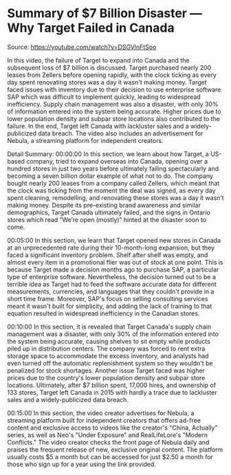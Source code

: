 # Summary of $7 Billion Disaster — Why Target Failed in Canada

Source: https://youtube.com/watch?v=DSGVlnFtSoo

In this video, the failure of Target to expand into Canada and the subsequent loss of $7 billion is discussed. Target purchased nearly 200 leases from Zellers before opening rapidly, with the clock ticking as every day spent renovating stores was a day it wasn't making money. Target faced issues with inventory due to their decision to use enterprise software SAP which was difficult to implement quickly, leading to widespread inefficiency. Supply chain management was also a disaster, with only 30% of information entered into the system being accurate. Higher prices due to lower population density and subpar store locations also contributed to the failure. In the end, Target left Canada with lackluster sales and a widely-publicized data breach. The video also includes an advertisement for Nebula, a streaming platform for independent creators.

Detail Summary: 
00:00:00
In this section, we learn about how Target, a US-based company, tried to expand overseas into Canada, opening over a hundred stores in just two years before ultimately failing spectacularly and becoming a seven billion dollar example of what not to do. The company bought nearly 200 leases from a company called Zellers, which meant that the clock was ticking from the moment the deal was signed, as every day spent cleaning, remodelling, and renovating these stores was a day it wasn’t making money. Despite its pre-existing brand awareness and similar demographics, Target Canada ultimately failed, and the signs in Ontario stores which read “We’re open (mostly)” hinted at the disaster soon to come.

00:05:00
In this section, we learn that Target opened new stores in Canada at an unprecedented rate during their 10-month-long expansion, but they faced a significant inventory problem. Shelf after shelf was empty, and almost every item in a promotional flier was out of stock at one point. This is because Target made a decision months ago to purchase SAP, a particular type of enterprise software. Nevertheless, the decision turned out to be a terrible idea as Target had to feed the software accurate data for different measurements, currencies, and languages that they couldn't provide in a short time frame. Moreover, SAP's focus on selling consulting services meant it wasn't built for simplicity, and adding the lack of training to that equation resulted in widespread inefficiency in the Canadian stores.

00:10:00
In this section, it is revealed that Target Canada's supply chain management was a disaster, with only 30% of the information entered into the system being accurate, causing shelves to sit empty while products piled up in distribution centers. The company was forced to rent extra storage space to accommodate the excess inventory, and analysts had even turned off the automatic replenishment system so they wouldn't be penalized for stock shortages. Another issue Target faced was higher prices due to the country's lower population density and subpar store locations. Ultimately, after $7 billion spent, 17,000 hires, and ownership of 133 stores, Target left Canada in 2015 with hardly a trace due to lackluster sales and a widely-publicized data breach.

00:15:00
In this section, the video creator advertises for Nebula, a streaming platform built for independent creators that offers ad-free content and exclusive access to videos like the creator's "China, Actually" series, as well as Neo's "Under Exposure" and RealLifeLore's "Modern Conflicts." The video creator checks the front page of Nebula daily and praises the frequent release of new, exclusive original content. The platform usually costs $5 a month but can be accessed for just $2.50 a month for those who sign up for a year using the link provided.


